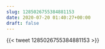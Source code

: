 ```yaml
---
slug: 1285026755384881153
date: 2020-07-20 01:40:27+00:00
draft: false
---
```


{{< tweet 1285026755384881153 >}}
